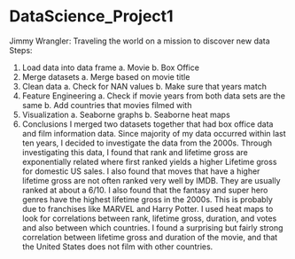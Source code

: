 # DataScience_Project1
Jimmy Wrangler: Traveling the world on a mission to discover new data
Steps:
1.	Load data into data frame
a.	Movie
b.	Box Office
2.	Merge datasets
a.	Merge based on movie title
3.	Clean data
a.	Check for NAN values
b.	Make sure that years match
4.	Feature Engineering
a.	Check if movie years from both data sets are the same
b.	Add countries that movies filmed with
5.	Visualization
a.	Seaborne graphs
b.	Seaborne heat maps
6.	Conclusions 
I merged two datasets together that had box office data and film information data.
Since majority of my data occurred within last ten years, I decided to investigate the 
data from the 2000s. Through investigating this data, I found that rank and lifetime gross 
are exponentially related where first ranked yields a higher Lifetime gross for domestic 
US sales. I also found that moves that have a higher lifetime gross are not often ranked
very well by IMDB. They are usually ranked at about a 6/10. I also found that the fantasy
and super hero genres have the highest lifetime gross in the 2000s. This is probably due to
franchises like MARVEL and Harry Potter. I used heat maps to look for correlations between rank,
lifetime gross, duration, and votes and also between which countries. I found a surprising but
fairly strong correlation between lifetime gross and duration of the movie, and that the United
States does not film with other countries.
